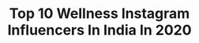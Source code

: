 ---
title: Top 10 Wellness Instagram Influencers In India In 2020
description: >-
  Find top wellness Instagram influencers in India in 2020. Most popular hashtags: #stayhome #london #throwback #happysunday.
platform: Instagram
profiles:
  - username: "divyaa.bhatt"
    fullname: >-
      D i v y a | I n d i a🇮🇳
    location: "India"
    followers: 9704
    engagement: 2428
    commentsToLikes: 0.086871
    id: ck15s8j40brlw0i19pji0fvo0
    verified: false
    hashtags: "#shotonredmi, #stayhome, #hellofrom"
  - username: "nicolehuber90"
    fullname: >-
      Nicole Huber
    location: "India"
    followers: 106278
    engagement: 214
    commentsToLikes: 0.049668
    id: ck0u9t977altr0i191ky8lq95
    verified: true
    hashtags: "#yogaenkalma, #poderosamentehumana, #purainspiracion, #confia"
  - username: "sarahjane_clarke"
    fullname: >-
      Sarah-Jane Clarke
    location: "India"
    followers: 33148
    engagement: 238
    commentsToLikes: 0.053429
    id: ck5hflwgsy3or0i11i1h5xmgg
    verified: true
    hashtags: "#daybreaker, #madeinaustralia, #sjccooks, #wholefoods"
  - username: "matyldab8"
    fullname: >-
      ✨MATYLDA✨
    location: "India"
    followers: 233014
    engagement: 592
    commentsToLikes: 0.024422
    id: ck6tsfq794iev0j71jc16br62
    verified: false
    hashtags: "#expression, #lingerie, #hijabfashion, #fitnessgoals"
  - username: "tahlia_coutinho"
    fullname: >-
      Tahlia Rowena Coutinho
    location: "India"
    followers: 324930
    engagement: 395
    commentsToLikes: 0.014236
    id: ck6tpzshbolfb0j71o5y602yl
    verified: false
    hashtags: "#jack1ttribe, #mammasphotography, #curlyhairproblems, #jack1tribe"
  - username: "claudiaciesla"
    fullname: >-
      Claudia Ciesla
    location: "India"
    followers: 438904
    engagement: 123
    commentsToLikes: 0.013945
    id: ck0vwp4equw9u0i19043e4pxs
    verified: true
    hashtags: "#stayfit, #terebina, #bethoughtful, #tiktokdrama"
  - username: "karishma_sakhrani"
    fullname: >-
      Karishma Sakhrani
    location: "India"
    followers: 93699
    engagement: 65
    commentsToLikes: 0.043178
    id: ck5cavvh8e8ta0i11z9eqcqsa
    verified: false
    hashtags: "#japanese, #carbfest, #vegetables, #cookies"
  - username: "krumble"
    fullname: >-
      Keira Rumble
    location: "India"
    followers: 412652
    engagement: 214
    commentsToLikes: 0.020641
    id: ck0tyo07zngv80i19puzkc6n5
    verified: false
    hashtags: "#corona, #nileriver, #pinterestgoals, #livewithkoala"
  - username: "divyamisra4"
    fullname: >-
      Divya Misra
    location: "India"
    followers: 7680
    engagement: 515
    commentsToLikes: 0.026853
    id: ck602ozd8idgf0i14wf823l13
    verified: false
    hashtags: "#goa, #lavenderfashion, #inthistogether, #london"
  - username: "mrinalikabhanjdeo"
    fullname: >-
      Mrinalika Bhanjdeo, Mayurbhanj
    location: "India"
    followers: 7704
    engagement: 506
    commentsToLikes: 0.025759
    id: ck14gyhc77n7k0i19dwdh1eo2
    verified: false
    hashtags: "#healthychoices, #nurture, #courage, #mindfulness"
---